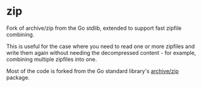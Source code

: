 # zip
Fork of archive/zip from the Go stdlib, extended to support fast zipfile combining.

This is useful for the case where you need to read one or more zipfiles and write
them again without needing the decompressed content - for example, combining
multiple zipfiles into one.


Most of the code is forked from the Go standard library's [archive/zip](https://github.com/golang/go/tree/master/src/archive/zip) package.
